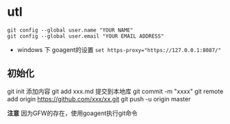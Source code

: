 # utl
```
git config --global user.name "YOUR NAME"
git config --global user.email "YOUR EMAIL ADDRESS"
```
* windows 下
goagent的设置
`set https-proxy="https://127.0.0.1:8087/"`

## 初始化
git init
添加内容
git add xxx.md
提交到本地库
git commit -m "xxxx"
git remote add origin https://github.com/xxx/xx.git
git push -u origin master

**注意**
因为GFW的存在，使用goagent执行git命令
